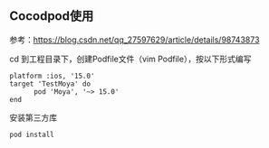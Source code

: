 ## Cocodpod使用
参考：https://blog.csdn.net/qq_27597629/article/details/98743873

cd 到工程目录下，创建Podfile文件（vim Podfile），按以下形式编写

    platform :ios, '15.0'
    target 'TestMoya' do
	      pod 'Moya', '~> 15.0'
    end
    
 安装第三方库
 
    pod install
